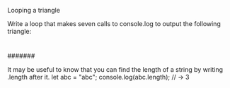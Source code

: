 Looping a triangle

Write a loop that makes seven calls to console.log to output the following
triangle:
#
##
###
####
#####
######
#######

It may be useful to know that you can find the length of a string by writing
.length after it.
let abc = "abc";
console.log(abc.length);
// → 3
